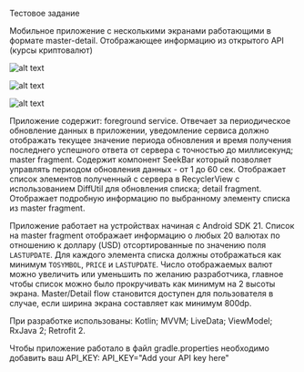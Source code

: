 Тестовое задание

Мобильное приложение с несколькими экранами работающими в формате master-detail. Отображающее информацию из открытого API (курсы криптовалют)

![alt text](https://github.com/sumin93/CryptoCurrency/blob/master/Screenshot_2019-07-06-22-51-41.jpg)

![alt text](https://github.com/sumin93/CryptoCurrency/blob/master/Screenshot_2019-07-06-22-51-47.jpg)

![alt text](https://github.com/sumin93/CryptoCurrency/blob/master/Screenshot_2019-07-06-22-52-28.jpg)

Приложение содержит:
foreground service. Отвечает за периодическое обновление данных в приложении, уведомление сервиса должно отображать текущее значение периода обновления и время получения последнего успешного ответа от сервера с точностью до миллисекунд;
master fragment. Содержит компонент SeekBar который позволяет управлять периодом обновления данных - от 1 до 60 сек. Отображает список элементов полученный с сервера в RecyclerView с использованием DiffUtil для обновления списка;
detail fragment. Отображает подробную информацию по выбранному элементу списка из master fragment.

Приложение работает на устройствах начиная с Android SDK  21.
Список на master fragment отображает информацию о любых 20 валютах по отношению к доллару (USD) отсортированные по значению поля `LASTUPDATE`. Для каждого элемента списка должны отображаться как минимум `TOSYMBOL`, `PRICE` и `LASTUPDATE`. Число отображаемых валют можно увеличить или уменьшить по желанию разработчика, главное чтобы список можно было прокручивать как минимум на 2 высоты экрана.
Master/Detail flow становится доступен для пользователя в случае, если ширина экрана составляет как минимум 800dp.

При разработке использованы:
Kotlin; 
MVVM;
LiveData;
ViewModel;
RxJava 2; 
Retrofit 2.

Чтобы приложение работало в файл gradle.properties необходимо добавить ваш API_KEY:
API_KEY=\"Add your API key here\"
